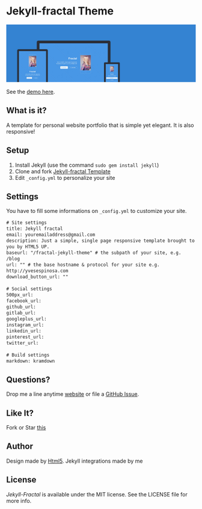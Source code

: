 # Jekyll-fractal Theme

![Fractal Theme](assets/images/fractal.jpg "Fractal Theme")

See the [demo here](https://yveszenne.github.io/jekyll-html5up-fractal/).

## What is it?

A template for personal website portfolio that is simple yet elegant. It is also responsive!

## Setup

1. Install Jekyll (use the command `sudo gem install jekyll`)
3. Clone and fork [Jekyll-fractal Template](https://github.com/yveszenne/jekyll-html5up-fractal)
4. Edit `_config.yml` to personalize your site

## Settings

You have to fill some informations on `_config.yml` to customize your site.

```
# Site settings
title: Jekyll fractal
email: youremailaddress@gmail.com
description: Just a simple, single page responsive template brought to you by HTML5 UP.
baseurl: "/fractal-jekyll-theme" # the subpath of your site, e.g. /blog
url: "" # the base hostname & protocol for your site e.g. http://yvesespinosa.com
download_button_url: ""

# Social settings
500px_url:
facebook_url:
github_url:
gitlab_url: 
googleplus_url: 
instagram_url:
linkedin_url: 
pinterest_url:
twitter_url:  

# Build settings
markdown: kramdown

```

## Questions?

Drop me a line anytime [website](#) or file a [GitHub Issue](https://github.com/yveszenne/jekyll-html5up-fractal/issues/new).

## Like It?

Fork or Star [this](https://github.com/yveszenne/jekyll-html5up-fractal)

## Author

Design made by [Html5](http://html5up.net).
Jekyll integrations made by me

## License

*Jekyll-Fractal* is available under the MIT license. See the LICENSE file for more info.
